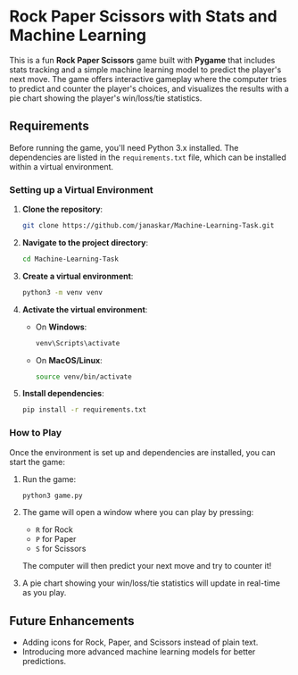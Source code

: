 # Rock Paper Scissors with Stats and Machine Learning

This is a fun **Rock Paper Scissors** game built with **Pygame** that includes stats tracking and a simple machine learning model to predict the player's next move. The game offers interactive gameplay where the computer tries to predict and counter the player's choices, and visualizes the results with a pie chart showing the player's win/loss/tie statistics.

## Requirements

Before running the game, you'll need Python 3.x installed. The dependencies are listed in the `requirements.txt` file, which can be installed within a virtual environment.

### Setting up a Virtual Environment

1. **Clone the repository**:
   ```bash
   git clone https://github.com/janaskar/Machine-Learning-Task.git
   ```

2. **Navigate to the project directory**:
   ```bash
   cd Machine-Learning-Task
   ```

3. **Create a virtual environment**:
   ```bash
   python3 -m venv venv
   ```

4. **Activate the virtual environment**:

   - On **Windows**:
     ```bash
     venv\Scripts\activate
     ```
   - On **MacOS/Linux**:
     ```bash
     source venv/bin/activate
     ```

5. **Install dependencies**:
   ```bash
   pip install -r requirements.txt
   ```

### How to Play

Once the environment is set up and dependencies are installed, you can start the game:

1. Run the game:
   ```bash
   python3 game.py
   ```

2. The game will open a window where you can play by pressing:
   - `R` for Rock
   - `P` for Paper
   - `S` for Scissors

   The computer will then predict your next move and try to counter it!

3. A pie chart showing your win/loss/tie statistics will update in real-time as you play.

## Future Enhancements

- Adding icons for Rock, Paper, and Scissors instead of plain text.
- Introducing more advanced machine learning models for better predictions.